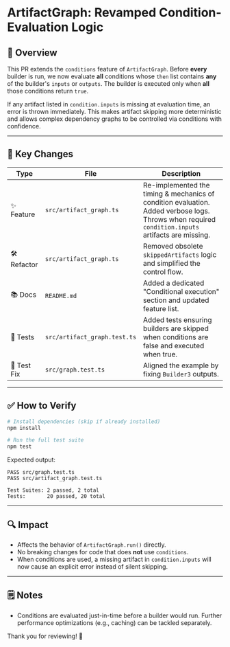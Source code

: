 # ArtifactGraph: Revamped Condition-Evaluation Logic

## 📝 Overview

This PR extends the `conditions` feature of `ArtifactGraph`.
Before **every** builder is run, we now evaluate **all** conditions whose `then` list contains **any** of the builder's `inputs` or `outputs`.
The builder is executed only when **all** those conditions return `true`.

If any artifact listed in `condition.inputs` is missing at evaluation time, an error is thrown immediately.
This makes artifact skipping more deterministic and allows complex dependency graphs to be controlled via conditions with confidence.

---

## 🔄 Key Changes

| Type        | File                         | Description                                                                                                                                       |
| ----------- | ---------------------------- | ------------------------------------------------------------------------------------------------------------------------------------------------- |
| ✨ Feature  | `src/artifact_graph.ts`      | Re-implemented the timing & mechanics of condition evaluation. Added verbose logs. Throws when required `condition.inputs` artifacts are missing. |
| 🛠️ Refactor | `src/artifact_graph.ts`      | Removed obsolete `skippedArtifacts` logic and simplified the control flow.                                                                        |
| 📚 Docs     | `README.md`                  | Added a dedicated "Conditional execution" section and updated feature list.                                                                       |
| 🧪 Tests    | `src/artifact_graph.test.ts` | Added tests ensuring builders are skipped when conditions are false and executed when true.                                                       |
| 🧪 Test Fix | `src/graph.test.ts`          | Aligned the example by fixing `Builder3` outputs.                                                                                                 |

---

## ✅ How to Verify

```bash
# Install dependencies (skip if already installed)
npm install

# Run the full test suite
npm test
```

Expected output:

```
PASS src/graph.test.ts
PASS src/artifact_graph.test.ts

Test Suites: 2 passed, 2 total
Tests:       20 passed, 20 total
```

---

## 🔍 Impact

- Affects the behavior of `ArtifactGraph.run()` directly.
- No breaking changes for code that does **not** use `conditions`.
- When conditions are used, a missing artifact in `condition.inputs` will now cause an explicit error instead of silent skipping.

---

## 🗒️ Notes

- Conditions are evaluated just-in-time before a builder would run. Further performance optimizations (e.g., caching) can be tackled separately.

Thank you for reviewing! 🙏
